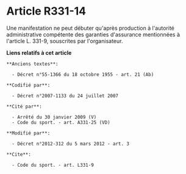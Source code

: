 # Article R331-14

Une manifestation ne peut débuter qu'après production à l'autorité administrative compétente des garanties d'assurance
mentionnées à l'article L. 331-9, souscrites par l'organisateur.

**Liens relatifs à cet article**

	**Anciens textes**:

	  - Décret n°55-1366 du 18 octobre 1955 - art. 21 (Ab)

	**Codifié par**:

	  - Décret n°2007-1133 du 24 juillet 2007

	**Cité par**:

	  - Arrêté du 30 janvier 2009 (V)
	  - Code du sport. - art. A331-25 (VD)

	**Modifié par**:

	  - Décret n°2012-312 du 5 mars 2012 - art. 3

	**Cite**:

	  - Code du sport. - art. L331-9
